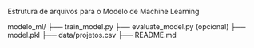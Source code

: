 Estrutura de arquivos para o Modelo de Machine Learning

modelo_ml/
├── train_model.py
├── evaluate_model.py (opcional)
├── model.pkl
├── data/projetos.csv
├── README.md
